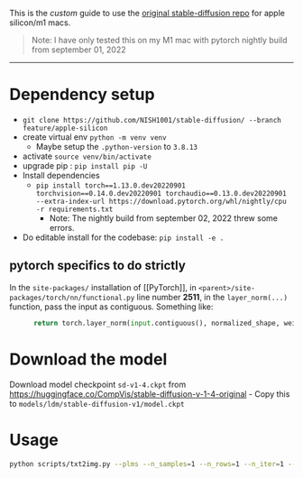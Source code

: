 This is the *custom* guide to use the [original stable-diffusion repo](https://github.com/CompVis/stable-diffusion) for apple silicon/m1 macs.

> Note: I have only tested this on my M1 mac with pytorch nightly build from september 01, 2022

---

# Dependency setup

- `git clone https://github.com/NISH1001/stable-diffusion/ --branch feature/apple-silicon`
- create virtual env `python -m venv venv`
	- Maybe setup the `.python-version` to `3.8.13`
- activate `source venv/bin/activate`
- upgrade pip : `pip install pip -U`
- Install dependencies
	- `pip install torch==1.13.0.dev20220901 torchvision==0.14.0.dev20220901 torchaudio==0.13.0.dev20220901 --extra-index-url https://download.pytorch.org/whl/nightly/cpu -r requirements.txt`
	    - Note: The nightly build from september 02, 2022 threw some errors.
- Do editable install for the codebase: `pip install -e .`


## pytorch specifics to do strictly

In the `site-packages/` installation of [[PyTorch]], in `<parent>/site-packages/torch/nn/functional.py` line number **2511**, in the `layer_norm(...)` function, pass the input as contiguous. Something like:

``` python
      return torch.layer_norm(input.contiguous(), normalized_shape, weight, bias, eps, torch.backends.cudnn.enabled)
```

# Download the model

Download model checkpoint `sd-v1-4.ckpt` from https://huggingface.co/CompVis/stable-diffusion-v-1-4-original
	- Copy this to `models/ldm/stable-diffusion-v1/model.ckpt`

# Usage

```bash
python scripts/txt2img.py --plms --n_samples=1 --n_rows=1 --n_iter=1 --prompt "Existential crises guy"
```
